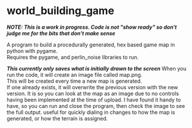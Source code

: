 # world_building_game
***NOTE: This is a work in progress.  Code is not "show ready" so don't judge me for the bits that don't make sense***

A program to build a procedurally generated, hex based game map in python with pygame.  
Requires the pygame, and perlin_noise libraries to run.

***This currently only saves what is initially drawn to the screen***
When you run the code, it will create an image file called map.png.  
This will be created every time a new map is generated.  
If one already exists, it will overwrite the previous version with the new version.
It is so you can look at the map as an image due to no controls having been implemented at the time of upload.
I have found it handy to have, so you can run and close the program, then check the image to see the full output.
useful for quickly dialing in changes to how the map is generated, or how the terrain is assigned.
  
